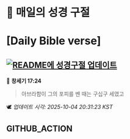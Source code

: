 # 🙏 매일의 성경 구절
# [Daily Bible verse]
## [![README에 성경구절 업데이트](https://github.com/DONGSUKA/first_test/actions/workflows/update-readme-bible.yml/badge.svg)](https://github.com/DONGSUKA/first_test/actions/workflows/update-readme-bible.yml)
<!-- START_BIBLE_VERSE -->
📖 **창세기 17:24**
> 아브라함이 그의 포피를 벤 때는 구십구 세였고

🕊️ _업데이트 시각: 2025-10-04 20:31:23 KST_
  <!-- END_BIBLE_VERSE -->
## GITHUB_ACTION
